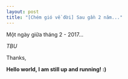 ```yaml
---
layout: post
title: "[Chém gió về đời] Sau gần 2 năm..."
---
```


Một ngày giữa tháng 2 - 2017...

<i>TBU</i>

Thanks,

<b>Hello world, I am still up and running! :) </b>
